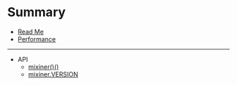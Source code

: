 # Summary

* [Read Me](README.md)
* [Performance](performance.md)

---

* API
  * [mixiner\(\)\(\)](api/mixiner.md)
  * [mixiner.VERSION](api/version.md)
